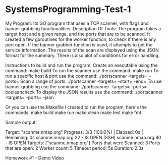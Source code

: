 # SystemsProgramming-Test-1
My Program: Its GO program that uses a TCP scanner, with flags and banner grabbing functionalities. 
Description Of Tools: The program takes a target host and a given range, and the ports that are to be scanned.
It created a few goroutines for the worker function, to check if there is any port open. If the banner grabber function is used, it attempts to get the service information. The results of the scan are displayed using the JSON format for the summary. There is also alot of conditions for error handling.

Instructions to build and run the program: 
Create an executable using the command: make build 
To run the scanner use the command: make run
To run a specific host & port use the command: ./portscanner -targets=  -ports=
Scan a range of ports: ./portscanner -targets= -start= -end=
To use banner grabbing use the command: ./portscanner -targets= -ports= -booleancheck
To display the JSON results use the command: ./portscanner -targets= -ports= -json

Or you can use the Makefile I created to run the program, here's the commands:
make build
make run
make clean
make test
make fmt


Sample output:

Target: "scanme.nmap.org"
Progress: 3/3 (100.0%) | Elapsed: 0s | Remaining: 0s
scanme.nmap.org:22 - IS OPEN (SSH)
scanme.nmap.org:80 - IS OPEN
Targets: ["scanme.nmap.org"]
Ports that were Scanned: 3
Ports that are open: 2
Worker count: 5
Timeout period: 5s
Duration: 2.3s




Homework #1 - Demo Video 
